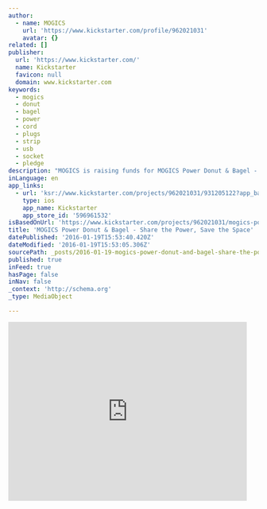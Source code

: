 ```yaml
---
author:
  - name: MOGICS
    url: 'https://www.kickstarter.com/profile/962021031'
    avatar: {}
related: []
publisher:
  url: 'https://www.kickstarter.com/'
  name: Kickstarter
  favicon: null
  domain: www.kickstarter.com
keywords:
  - mogics
  - donut
  - bagel
  - power
  - cord
  - plugs
  - strip
  - usb
  - socket
  - pledge
description: "MOGICS is raising funds for MOGICS Power Donut & Bagel - Share the Power, Save the Space on Kickstarter! World's Only Travel Power Strip. Smaller than a donut. A revolutionary product that will forever change the way we travel."
inLanguage: en
app_links:
  - url: 'ksr://www.kickstarter.com/projects/962021031/931205122?app_banner=1'
    type: ios
    app_name: Kickstarter
    app_store_id: '596961532'
isBasedOnUrl: 'https://www.kickstarter.com/projects/962021031/mogics-power-donut-and-bagel-share-the-power-save'
title: 'MOGICS Power Donut & Bagel - Share the Power, Save the Space'
datePublished: '2016-01-19T15:53:40.420Z'
dateModified: '2016-01-19T15:53:05.306Z'
sourcePath: _posts/2016-01-19-mogics-power-donut-and-bagel-share-the-power-save-the-space.md
published: true
inFeed: true
hasPage: false
inNav: false
_context: 'http://schema.org'
_type: MediaObject

---
```

<iframe src="https://cdn.embedly.com/widgets/media.html?src=https%3A%2F%2Fwww.kickstarter.com%2Fprojects%2F962021031%2Fmogics-power-donut-and-bagel-share-the-power-save%2Fwidget%2Fvideo.html&amp;url=https%3A%2F%2Fwww.kickstarter.com%2Fprojects%2F962021031%2Fmogics-power-donut-and-bagel-share-the-power-save&amp;image=https%3A%2F%2Fksr-ugc.imgix.net%2Fprojects%2F2233043%2Fphoto-original.jpg%3Fv%3D1451897666%26w%3D560%26h%3D420%26fit%3Dcrop%26auto%3Dformat%26q%3D92%26s%3D01f883e371ffcf60be0588e502d5d4b0&amp;key=b7d04c9b404c499eba89ee7072e1c4f7&amp;type=text%2Fhtml&amp;schema=kickstarter" width="480" height="360" scrolling="no" frameborder="0" allowfullscreen="allowfullscreen" style=""></iframe>